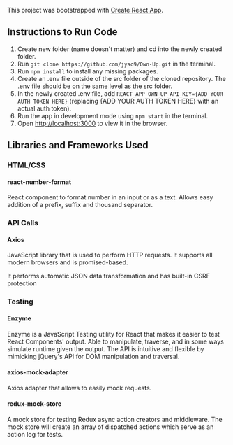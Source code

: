 This project was bootstrapped with [Create React App](https://github.com/facebook/create-react-app).

## Instructions to Run Code

1. Create new folder (name doesn't matter) and cd into the newly created folder.
2. Run `git clone https://github.com/jyao9/Own-Up.git` in the terminal.
3. Run `npm install` to install any missing packages.
4. Create an .env file outside of the src folder of the cloned repository. The .env file should be on the same level as the src folder.
5. In the newly created .env file, add `REACT_APP_OWN_UP_API_KEY={ADD YOUR AUTH TOKEN HERE}` (replacing {ADD YOUR AUTH TOKEN HERE} with an actual auth token).
6. Run the app in development mode using `npm start` in the terminal.
7. Open [http://localhost:3000](http://localhost:3000) to view it in the browser.

## Libraries and Frameworks Used

### HTML/CSS

#### react-number-format

React component to format number in an input or as a text. Allows easy addition of a prefix, suffix and thousand separator.

### API Calls

#### Axios

JavaScript library that is used to perform HTTP requests. It supports all modern browsers and is promised-based.

It performs automatic JSON data transformation and has built-in CSRF protection

### Testing

#### Enzyme

Enzyme is a JavaScript Testing utility for React that makes it easier to test React Components' output. Able to manipulate, traverse, and in some ways simulate runtime given the output. The API is intuitive and flexible by mimicking jQuery's API for DOM manipulation and traversal.

#### axios-mock-adapter

Axios adapter that allows to easily mock requests.

#### redux-mock-store

A mock store for testing Redux async action creators and middleware. The mock store will create an array of dispatched actions which serve as an action log for tests.
